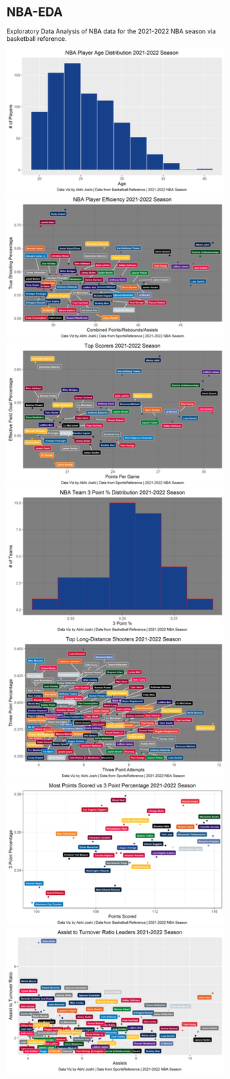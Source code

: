 # NBA-EDA

Exploratory Data Analysis of NBA data for the 2021-2022 NBA season via basketball reference.

<img src="./Player_Age_Distribution.png">

<img src="NBA_Player_Efficiency_2022_Season.png">

<img src="Top_Scorers_2022_Season.png">

<img src="Three_Point_Distribution_2022_Season.png">

<img src="NBA_3Point_Shooting_Leaders_2022_Season.png">

<img src="PS_3PPct_2022_Season.png">

<img src="ATR_Leaders_2022_Season.png">

